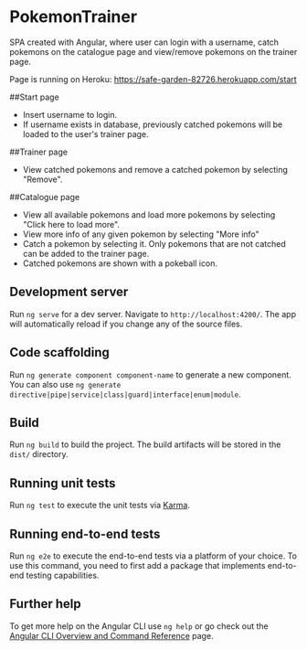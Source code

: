 # PokemonTrainer

SPA created with Angular, where user can login with a username, catch pokemons on the catalogue page and view/remove pokemons on the trainer page.

Page is running on Heroku: https://safe-garden-82726.herokuapp.com/start

##Start page

- Insert username to login. 
- If username exists in database, previously catched pokemons will be loaded to the user's trainer page.

##Trainer page

- View catched pokemons and remove a catched pokemon by selecting "Remove".

##Catalogue page

- View all available pokemons and load more pokemons by selecting "Click here to load more". 
- View more info of any given pokemon by selecting "More info"
- Catch a pokemon by selecting it. Only pokemons that are not catched can be added to the trainer page.
- Catched pokemons are shown with a pokeball icon.

## Development server

Run `ng serve` for a dev server. Navigate to `http://localhost:4200/`. The app will automatically reload if you change any of the source files.

## Code scaffolding

Run `ng generate component component-name` to generate a new component. You can also use `ng generate directive|pipe|service|class|guard|interface|enum|module`.

## Build

Run `ng build` to build the project. The build artifacts will be stored in the `dist/` directory.

## Running unit tests

Run `ng test` to execute the unit tests via [Karma](https://karma-runner.github.io).

## Running end-to-end tests

Run `ng e2e` to execute the end-to-end tests via a platform of your choice. To use this command, you need to first add a package that implements end-to-end testing capabilities.

## Further help

To get more help on the Angular CLI use `ng help` or go check out the [Angular CLI Overview and Command Reference](https://angular.io/cli) page.
